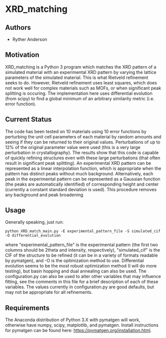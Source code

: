 # XRD_matching
## Authors

- Ryther Anderson

## Motivation
XRD_matching is a Python 3 program which matches the XRD pattern of a simulated material with an experimental XRD pattern by varying the lattice parameters of the simulated material.
This is what Rietveld refinement seeks to do. However, Rietveld refinement uses least squares, which does not work well for complex materials such as MOFs, or when significant peak splitting is occuring.
The implementation here uses differential evolution (from scipy) to find a global minimum of an arbitrary similarity metric (i.e. error function).

## Current Status
The code has been tested on 10 materials using 10 error functions by perturbing the unit cell parameters of each material by random amounts and seeing if they can be returned to their
original values. Perturbations of up to 12% of the original parameter value were used (this is a very large perturbation in crystallography). The results show that this code is capable of 
quickly refining structures even with these large perturbations (that often result in significant peak splitting). An experimental XRD pattern can be represented as a linear interpolation function,
which is appropriate when the pattern has distinct peaks without much background. Alternatively, each peak in the experimental pattern can be represented as a Gaussian function (the peaks are 
automatically identified) of corresponding height and center (currently a constant standard deviation is used). This procedure removes any background and peak broadening.

## Usage
Generally speaking, just run:
```
python XRD_match_main.py -E experimental_pattern_file -S simulated_cif -O differential_evolution
```
where "experimental_pattern_file" is the experimental pattern (the first two columns should be 2theta and intensity, respectively), "simulated_cif" is the CIF of the structure to be refined 
(it can be in a variety of formats readable by pymatgen), and -O is the optimization method to use. Differential evolution seems to be the most robust optimization method (I will do more testing), 
but basin hopping and dual annealing can also be used. The configuration.py can also be used to alter other variables that may influence fitting, see the comments in this file for a brief description of 
each of these variables. The values currently in configuration.py are good defaults, but may not be appropriate for all refinements.

## Requirements
The Anaconda distribution of Python 3.X with pymatgen will work, otherwise have numpy, scipy, matplotlib, and pymatgen.
Install instructions for pymatgen can be found here: https://pymatgen.org/installation.html.

